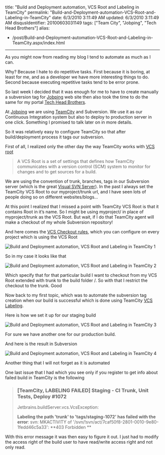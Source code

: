 title: "Build and Deployment automation, VCS Root and Labeling in TeamCity"
permalink: "Build-and-Deployment-automation-VCS-Root-and-Labeling-in-TeamCity"
date: 6/3/2010 3:11:49 AM
updated: 6/3/2010 3:11:49 AM
disqusIdentifier: 20100603031149
tags: ["Team City", "Jobping", "Tech Head Brothers"]
alias:
 - /post/Build-and-Deployment-automation-VCS-Root-and-Labeling-in-TeamCity.aspx/index.html
---
As you might now from reading my blog I tend to automate as much as I can. 

Why? Because I hate to do repetitive tasks. First because it is boring, at least for me, and as a developer we have more interesting things to do. Second because executing repetitive tasks tend to be error prone. 
<!-- more -->

So last week I decided that it was enough for me to have to create manually a subversion tag for [Jobping](http://www.jobping.com "Job posting web site aimed specifically at job seekers and employers who work with Microsoft technologies") web site then also took the time to do the same for my portal [Tech Head Brothers](http://www.techheadbrothers.com/).

At [Jobping](http://www.jobping.com/ "Job posting web site aimed specifically at job seekers and employers who work with Microsoft technologies") we are using [TeamCity](http://www.jetbrains.com/teamcity/index.html) and Subversion. We use it as our Continuous Integration system but also to deploy to production server in one click. Something I promised to talk later on in more details.

So it was relatively easy to configure TeamCity so that after build/deployment process it tags our subversion.

First of all, I realized only the other day the way TeamCity works with [VCS root](http://confluence.jetbrains.net/display/TCD5/Configuring+VCS+Roots) 

> A VCS Root is a set of settings that defines how TeamCity communicates with a version control (SCM) system to monitor for changes and to get sources for a build.

We are using the convention of trunk, branches, tags in our Subversion server (which is the great [Visual SVN Server](http://www.visualsvn.com/server/)). In the past I always set the TeamCity VCS Root to our myproject/trunk url, and I have seen lots of people doing so on different websites/blogs…

At this point I realized that I missed a point with TeamCity VCS Root is that it contains Root in it’s name. So I might be using myproject/ in place of myproject/trunk as the VCS Root. But wait, if I do that TeamCity agent will make a checkout of my whole Subversion repository! 

And here comes the [VCS Checkout rules](http://confluence.jetbrains.net/display/TCD5/VCS+Checkout+Rules), which you can configure on every project which is using the VCS Root

![Build and Deployment automation, VCS Root and Labeling in TeamCity 1](https://farm2.staticflickr.com/1462/24579562215_0c560155da_o.png)

So in my case it looks like that

![Build and Deployment automation, VCS Root and Labeling in TeamCity 2](https://farm2.staticflickr.com/1513/24497267931_83cf76a446_o.png)

Which specify that for that particular build I want to checkout from my VCS Root extended with trunk to the build folder /. So with that I restrict the checkout to the trunk. Good

Now back to my first topic, which was to automate the subversion tag creation when our build is successful which is done using TeamCity [VCS Labeling](http://confluence.jetbrains.net/display/TCD5/VCS+Labeling).

Here is how we set it up for our staging build

![Build and Deployment automation, VCS Root and Labeling in TeamCity 3](https://farm2.staticflickr.com/1636/24471243112_136c3c3d4e_o.png)

For sure we have another one for our production build.

And here is the result in Subversion

![Build and Deployment automation, VCS Root and Labeling in TeamCity 4](https://farm2.staticflickr.com/1527/24579562315_bb8aa7385e_o.png)

Another thing that I will not forget as it is automated

One last issue that I had which you see only if you register to get info about failed build in TeamCity is the following

> ### [TeamCity, LABELING FAILED] Staging - CI Trunk, Unit Tests, Deploy #1072
> 
> Jetbrains.buildServer.vcs.VcsException:
> 
> **Labeling the path 'trunk' to 'tags/staging-1072' has failed with the error**: svn: MKACTIVITY of '/svn/!svn/act/7caf50f8-2801-0010-9e80-1fedd46c5a33': **403 Forbidden **

With this error message it was then easy to figure it out. I just had to modify the access right of the build user to have read/write access right and not only read.
